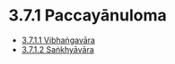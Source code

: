 # 3.7.1 Paccayānuloma

* [3.7.1.1 Vibhaṅgavāra](3.7.1/3.7.1.1.md)
* [3.7.1.2 Saṅkhyāvāra](3.7.1/3.7.1.2.md)
